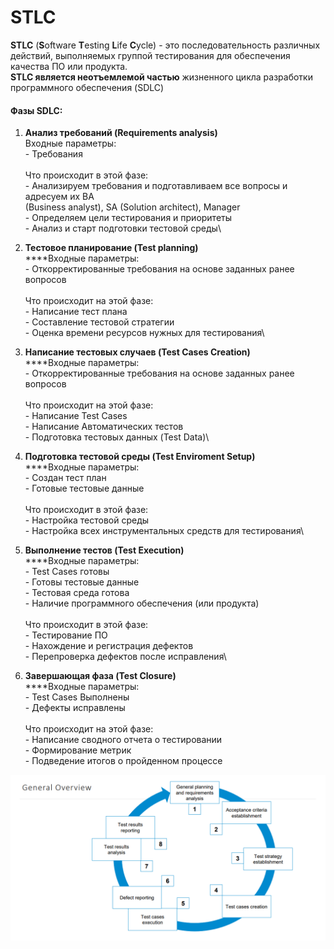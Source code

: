 # STLC

**STLC** (**S**oftware **T**esting **L**ife **C**ycle) - это последовательность различных действий, выполняемых группой тестирования для обеспечения качества ПО или продукта. \
**STLC является неотъемлемой частью** жизненного цикла разработки программного обеспечения (SDLC)

#### Фазы SDLC:&#x20;

1. **Анализ требований (Requirements analysis)**\
   Входные параметры: \
   &#x20;   \- Требования\
   \
   Что происходит в этой фазе: \
   &#x20;   \- Анализируем требования и подготавливаем все вопросы и адресуем их BA \
   &#x20;     (Business analyst), SA (Solution architect), Manager\
   &#x20;   \- Определяем цели тестирования и приоритеты\
   &#x20;   \- Анализ и старт подготовки тестовой среды\

2. **Тестовое планирование (Test planning)**\
   ****Входные параметры:\
   &#x20;   \- Откорректированные требования на основе заданных ранее вопросов\
   \
   Что происходит на этой фазе: \
   &#x20;   \- Написание тест плана\
   &#x20;   \- Составление тестовой стратегии\
   &#x20;   \- Оценка времени ресурсов нужных для тестирования\

3. **Написание тестовых случаев (Test Cases Creation)**\
   ****Входные параметры:\
   &#x20;   \- Откорректированные требования на основе заданных ранее вопросов\
   \
   Что происходит на этой фазе: \
   &#x20;   \- Написание Test Cases\
   &#x20;   \- Написание Автоматических тестов\
   &#x20;   \- Подготовка тестовых данных (Test Data)\

4. **Подготовка тестовой среды (Test Enviroment Setup)**\
   ****Входные параметры:\
   &#x20;   \- Создан тест план\
   &#x20;   \- Готовые тестовые данные\
   \
   Что происходит в этой фазе:\
   &#x20;   \- Настройка тестовой среды\
   &#x20;   \- Настройка всех инструментальных средств для тестирования\

5. **Выполнение тестов (Test Execution)**\
   ****Входные параметры: \
   &#x20;   \- Test Cases готовы\
   &#x20;   \- Готовы тестовые данные\
   &#x20;   \- Тестовая среда готова\
   &#x20;   \- Наличие программного обеспечения (или продукта)\
   \
   Что происходит в этой фазе:\
   &#x20;   \- Тестирование ПО\
   &#x20;   \- Нахождение и регистрация дефектов\
   &#x20;   \- Перепроверка дефектов после исправления\

6. **Завершающая фаза (Test Closure)**\
   ****Входные параметры: \
   &#x20;   \- Test Cases Выполнены\
   &#x20;   \- Дефекты исправлены\
   \
   Что происходит на этой фазе:\
   &#x20;   \- Написание сводного отчета о тестировании\
   &#x20;   \- Формирование метрик\
   &#x20;   \- Подведение итогов о пройденном процессе

![](<.gitbook/assets/image (24) (1) (1).png>)

